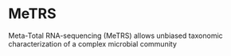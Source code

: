 # MeTRS
Meta-Total RNA-sequencing (MeTRS) allows unbiased taxonomic characterization of a complex microbial community
